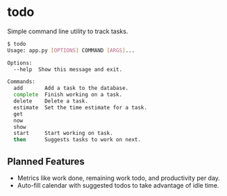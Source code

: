 # todo
Simple command line utility to track tasks.

```sh
$ todo
Usage: app.py [OPTIONS] COMMAND [ARGS]...

Options:
  --help  Show this message and exit.

Commands:
  add       Add a task to the database.
  complete  Finish working on a task.
  delete    Delete a task.
  estimate  Set the time estimate for a task.
  get
  now
  show
  start     Start working on task.
  then      Suggests tasks to work on next.
```


## Planned Features
* Metrics like work done, remaining work todo, and productivity per day.
* Auto-fill calendar with suggested todos to take advantage of idle time.


